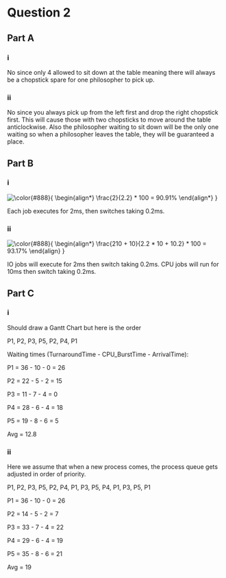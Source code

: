# Question 2

## Part A

### i

No since only 4 allowed to sit down at the table meaning there will always be a chopstick spare for one philosopher to pick up.

### ii

No since you always pick up from the left first and drop the right chopstick first. This will cause those with two chopsticks to move around the table anticlockwise. Also the philosopher waiting to sit down will be the only one waiting so when a philosopher leaves the table, they will be guaranteed a place.

## Part B

### i

![\color{#888}{
\begin{align*}
\frac{2}{2.2} * 100 = 90.91\%
\end{align*}
}](https://render.githubusercontent.com/render/math?math=%5Cdisplaystyle+%5Ccolor%7B%23888%7D%7B%0A%5Cbegin%7Balign%2A%7D%0A%5Cfrac%7B2%7D%7B2.2%7D+%2A+100+%3D+90.91%5C%25%0A%5Cend%7Balign%2A%7D%0A%7D)

Each job executes for 2ms, then switches taking 0.2ms.

### ii

![\color{#888}{
\begin{align*}
\frac{2*10 + 10}{2.2 * 10 + 10.2} * 100 = 93.17\%
\end{align*}
}](https://render.githubusercontent.com/render/math?math=%5Cdisplaystyle+%5Ccolor%7B%23888%7D%7B%0A%5Cbegin%7Balign%2A%7D%0A%5Cfrac%7B2%2A10+%2B+10%7D%7B2.2+%2A+10+%2B+10.2%7D+%2A+100+%3D+93.17%5C%25%0A%5Cend%7Balign%2A%7D%0A%7D)

IO jobs will execute for 2ms then switch taking 0.2ms. CPU jobs will run for 10ms then switch taking 0.2ms.

## Part C

### i

Should draw a Gantt Chart but here is the order

P1, P2, P3, P5, P2, P4, P1

Waiting times (TurnaroundTime - CPU_BurstTime - ArrivalTime):

P1 = 36 - 10 - 0 = 26

P2 = 22 - 5 - 2 = 15

P3 = 11 - 7 - 4 = 0

P4 = 28 - 6 - 4 = 18

P5 = 19 - 8 - 6 = 5

Avg = 12.8

### ii

Here we assume that when a new process comes, the process queue gets adjusted in order of priority.

P1, P2, P3, P5, P2, P4, P1, P3, P5, P4, P1, P3, P5, P1

P1 = 36 - 10 - 0 = 26

P2 = 14 - 5 - 2 = 7

P3 = 33 - 7 - 4 = 22

P4 = 29 - 6 - 4 = 19

P5 = 35 - 8 - 6 = 21

Avg = 19